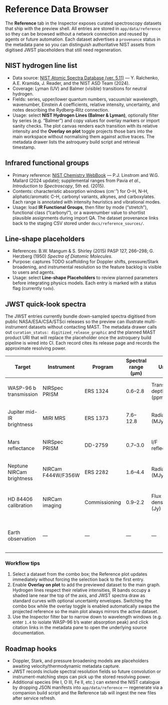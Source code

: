 # Reference Data Browser

The **Reference** tab in the Inspector exposes curated spectroscopy datasets that ship with the preview shell. All
entries are stored in `app/data/reference` so they can be browsed without a network connection and reused by agents or
future automation. Each dataset advertises a `provenance` status in the metadata pane so you can distinguish
authoritative NIST assets from digitised JWST placeholders that still need regeneration.

## NIST hydrogen line list

- Data source: [NIST Atomic Spectra Database (ver. 5.11)](https://physics.nist.gov/asd) — Y. Ralchenko, A.E. Kramida,
  J. Reader, and the NIST ASD Team (2024).
- Coverage: Lyman (UV) and Balmer (visible) transitions for neutral hydrogen.
- Fields: series, upper/lower quantum numbers, vacuum/air wavelength, wavenumber, Einstein *A* coefficients, relative
  intensity, uncertainty, and notes describing the Rydberg–Ritz connection.
- Usage: select **NIST Hydrogen Lines (Balmer & Lyman)**, optionally filter by series (e.g. “Balmer”) and copy values for
  overlay markers or import sanity checks. The plot canvas renders each transition with its relative intensity and the
  **Overlay on plot** toggle projects those bars into the main workspace without normalising them against active traces.
  The metadata drawer lists the astroquery build script and retrieval timestamp.

## Infrared functional groups

- Primary reference: [NIST Chemistry WebBook](https://webbook.nist.gov/chemistry/) — P.J. Linstrom and W.G. Mallard
  (2024 update); supplemental ranges from Pavia *et al.*, *Introduction to Spectroscopy*, 5th ed. (2015).
- Contents: characteristic absorption windows (cm⁻¹) for O–H, N–H, aliphatic/aromatic C–H, carbonyl variants, alkynes,
  and carboxylates. Each range is annotated with intensity heuristics and vibrational modes.
- Usage: load **IR Functional Groups**, then filter by mode (“stretch”), functional class (“carbonyl”), or a wavenumber
  value to shortlist plausible assignments during import QA. The dataset provenance links back to the staging CSV stored
  under `docs/reference_sources/`.

## Line-shape placeholders

- References: B.W. Mangum & S. Shirley (2015) PASP 127, 266–298; G. Herzberg (1950) *Spectra of Diatomic Molecules*.
- Purpose: captures TODO scaffolding for Doppler shifts, pressure/Stark broadening, and instrumental resolution so the
  feature backlog is visible to users and agents.
- Usage: select **Line-shape Placeholders** to review planned parameters before integrating physics models. Each entry
  is marked with a status flag (currently `todo`).

## JWST quick-look spectra

The JWST entries currently bundle down-sampled spectra digitised from public NASA/ESA/CSA/STSci releases so the preview can
illustrate multi-instrument datasets without contacting MAST. The metadata drawer calls out `curation_status:
digitized_release_graphic` and the planned MAST product URI that will replace the placeholder once the astroquery build
pipeline is wired into CI. Each record cites its release page and records the approximate resolving power.

| Target | Instrument | Program | Spectral range (µm) | Units | Provenance status | Notes |
| ------ | ---------- | ------- | ------------------- | ----- | ----------------- | ----- |
| WASP-96 b transmission | NIRSpec PRISM | ERS 1324 | 0.6–2.8 | Transit depth (ppm) | digitized_release_graphic → mast:JWST/product/jw01324-o001_s00002_nirspec_prism_clear_prism_x1d.fits | Water vapour feature from 2022 release graphic. |
| Jupiter mid-IR brightness | MIRI MRS | ERS 1373 | 7.6–12.8 | Radiance (MJy·sr⁻¹) | digitized_release_graphic → mast:JWST/product/jw01373-o002_t001_miri_ch1-shortmediumlong_s3d.fits | Auroral emission snapshot from Webb release. |
| Mars reflectance | NIRSpec PRISM | DD-2759 | 0.7–3.0 | I/F reflectance | digitized_release_graphic → mast:JWST/product/jw02759-o001_t001_nirspec_prism_s1600a3_x1d.fits | Scaled from the 2022 Mars press kit. |
| Neptune NIRCam brightness | NIRCam F444W/F356W | ERS 2282 | 1.6–4.4 | Radiance (MJy·sr⁻¹) | digitized_release_graphic → mast:JWST/product/jw02282-o001_t001_nircam_f444w_i2d.fits | Photometry from STScI release imagery. |
| HD 84406 calibration | NIRCam imaging | Commissioning | 0.9–2.2 | Flux density (Jy) | digitized_release_graphic → mast:JWST/product/jw01107-o001_t001_nircam_f200w_calints.fits | Rounded photometry from wavefront sensing docs. |
| Earth observation | — | — | — | — | operations_restriction | JWST cannot observe Earth; entry retained for completeness. |

### Workflow tips

1. Select a dataset from the combo box; the Reference plot updates immediately without forcing the selection back to the
   first entry.
2. Enable **Overlay on plot** to add the previewed dataset to the main graph. Hydrogen lines respect their relative
   intensities, IR bands occupy a shaded lane near the top of the axis, and JWST spectra draw as standard curves with
   optional uncertainty envelopes. Switching the combo box while the overlay toggle is enabled automatically swaps the
   projected reference so the main plot always mirrors the active dataset.
3. Use the Inspector filter bar to narrow down to wavelength windows (e.g. enter `1.4` to isolate WASP-96 b’s water
   absorption peak) and click citation links in the metadata pane to open the underlying source documentation.

## Roadmap hooks

- Doppler, Stark, and pressure broadening models are placeholders awaiting velocity/thermodynamic metadata capture.
- JWST records include spectral resolution fields so future convolution or instrument-matching steps can pick up the
  stored resolving power.
- Additional species (He I, O III, Fe II, etc.) can extend the NIST catalogue by dropping JSON manifests into
  `app/data/reference` — regenerate via a companion build script and the Reference tab will ingest the new files after
  service refresh.
